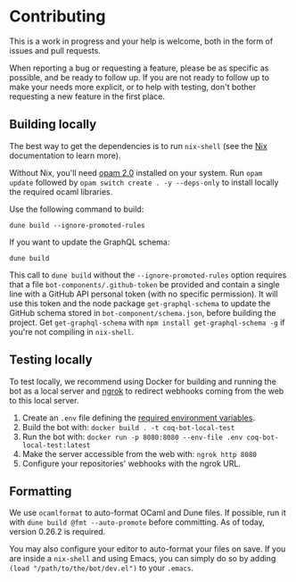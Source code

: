 # Contributing #

This is a work in progress and your help is welcome, both in the form
of issues and pull requests.

When reporting a bug or requesting a feature, please be as specific as
possible, and be ready to follow up.  If you are not ready to follow
up to make your needs more explicit, or to help with testing, don't
bother requesting a new feature in the first place.

## Building locally ##

The best way to get the dependencies is to run `nix-shell` (see the
[Nix](https://nixos.org/nix/) documentation to learn more).

Without Nix, you'll need [opam 2.0](https://opam.ocaml.org/doc/Install.html)
installed on your system. Run `opam update` followed by
`opam switch create . -y --deps-only` to install locally the required
ocaml libraries.

Use the following command to build:

```
dune build --ignore-promoted-rules
```

If you want to update the GraphQL schema:

```
dune build
```

This call to `dune build` without the `--ignore-promoted-rules` option
requires that a file `bot-components/.github-token` be provided and
contain a single line with a GitHub API personal token (with no
specific permission).  It will use this token and the node package
`get-graphql-schema` to update the GitHub schema stored in
`bot-component/schema.json`, before building the project.
Get `get-graphql-schema` with `npm install get-graphql-schema -g` if you're
not compiling in `nix-shell`.

## Testing locally ##

To test locally, we recommend using Docker for building and running
the bot as a local server and [ngrok](https://ngrok.com/) to redirect
webhooks coming from the web to this local server.

1. Create an `.env` file defining the [required environment
   variables](../README.md#how-to-deploy-a-new-instance).
2. Build the bot with: `docker build . -t coq-bot-local-test`
3. Run the bot with: `docker run -p 8080:8080 --env-file .env coq-bot-local-test:latest`
4. Make the server accessible from the web with: `ngrok http 8080`
5. Configure your repositories' webhooks with the ngrok URL.

## Formatting ##

We use `ocamlformat` to auto-format OCaml and Dune files.  If
possible, run it with `dune build @fmt --auto-promote` before
committing.  As of today, version 0.26.2 is required.

You may also configure your editor to auto-format your files on save.
If you are inside a `nix-shell` and using Emacs, you can simply do so
by adding `(load "/path/to/the/bot/dev.el")` to your `.emacs`.
